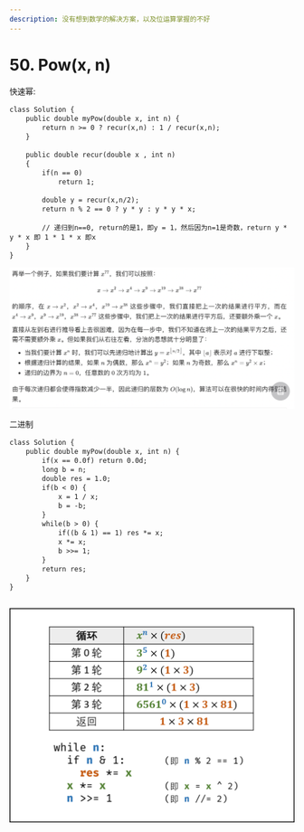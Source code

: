 ```yaml
---
description: 没有想到数学的解决方案，以及位运算掌握的不好
---
```


# 50. Pow(x, n)

快速幂:

```
class Solution {
    public double myPow(double x, int n) {
        return n >= 0 ? recur(x,n) : 1 / recur(x,n);
    }
    
    public double recur(double x , int n)
    {
        if(n == 0)
            return 1;
        
        double y = recur(x,n/2);
        return n % 2 == 0 ? y * y : y * y * x;
        
        // 递归到n==0, return的是1，即y = 1，然后因为n=1是奇数，return y * y * x 即 1 * 1 * x 即x
    }
}
```

![](<../../../.gitbook/assets/image (21).png>)

二进制

```
class Solution {
    public double myPow(double x, int n) {
        if(x == 0.0f) return 0.0d;
        long b = n;
        double res = 1.0;
        if(b < 0) {
            x = 1 / x;
            b = -b;
        }
        while(b > 0) {
            if((b & 1) == 1) res *= x;
            x *= x;
            b >>= 1;
        }
        return res;
    }
}


```

![](<../../../.gitbook/assets/image (22).png>)
